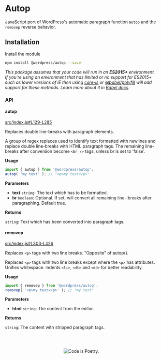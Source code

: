 # Autop

JavaScript port of WordPress's automatic paragraph function `autop` and the `removep` reverse behavior.

## Installation

Install the module

```bash
npm install @wordpress/autop --save
```

_This package assumes that your code will run in an **ES2015+** environment. If you're using an environment that has limited or no support for ES2015+ such as lower versions of IE then using [core-js](https://github.com/zloirock/core-js) or [@babel/polyfill](https://babeljs.io/docs/en/next/babel-polyfill) will add support for these methods. Learn more about it in [Babel docs](https://babeljs.io/docs/en/next/caveats)._

### API

<!-- START TOKEN(Autogenerated API docs) -->

#### autop

[src/index.js#L129-L285](src/index.js#L129-L285)

Replaces double line-breaks with paragraph elements.

A group of regex replaces used to identify text formatted with newlines and
replace double line-breaks with HTML paragraph tags. The remaining line-
breaks after conversion become `<br />` tags, unless br is set to 'false'.

**Usage**

```js
import { autop } from '@wordpress/autop';
autop( 'my text' ); // "<p>my text</p>"
```

**Parameters**

-   **text** `string`: The text which has to be formatted.
-   **br** `boolean`: Optional. If set, will convert all remaining line- breaks after paragraphing. Default true.

**Returns**

`string`: Text which has been converted into paragraph tags.

#### removep

[src/index.js#L303-L426](src/index.js#L303-L426)

Replaces `<p>` tags with two line breaks. "Opposite" of autop().

Replaces `<p>` tags with two line breaks except where the `<p>` has attributes.
Unifies whitespace. Indents `<li>`, `<dt>` and `<dd>` for better readability.

**Usage**

```js
import { removep } from '@wordpress/autop';
removep( '<p>my text</p>' ); // "my text"
```

**Parameters**

-   **html** `string`: The content from the editor.

**Returns**

`string`: The content with stripped paragraph tags.


<!-- END TOKEN(Autogenerated API docs) -->

<br/><br/><p align="center"><img src="https://s.w.org/style/images/codeispoetry.png?1" alt="Code is Poetry." /></p>
